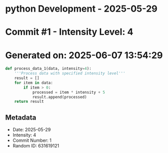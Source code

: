 ﻿# python Development - 2025-05-29
# Commit #1 - Intensity Level: 4
# Generated on: 2025-06-07 13:54:29
```python
def process_data_1(data, intensity=4):
    '''Process data with specified intensity level'''
    result = []
    for item in data:
        if item > 0:
            processed = item * intensity + 5
            result.append(processed)
    return result
```
## Metadata
- Date: 2025-05-29
- Intensity: 4
- Commit Number: 1
- Random ID: 631619121
